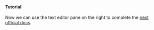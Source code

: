 #### Tutorial

Now we can use the text editor pane on the right to complete the [next official docs](https://nextjs.org/docs).
